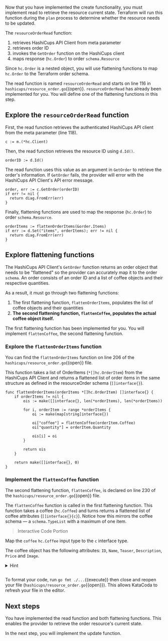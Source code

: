 Now that you have implemented the create functionality, you must implement read to retrieve the resource current state. Terraform will run this function during the `plan` process to determine whether the resource needs to be updated.

The `resourceOrderRead` function:
1. retrieves HashiCups API Client from meta parameter
1. retrieves order ID
1. invokes the `GetOrder` function on the HashiCups client
1. maps response (`hc.Order`) to order `schema.Resource`

Since `hc.Order` is a nested object, you will use flattening functions to map `hc.Order` to the Terraform order schema.

The read function is named `resourceOrderRead` and starts on line 116 in `hashicups/resource_order.go`{{open}}. `resourceOrderRead` has already been implemented for you. You will define one of the flattening functions in this step.

## Explore the `resourceOrderRead` function

First, the read function retrieves the authenticated HashiCups API client from the meta parameter (line 118).

```
c := m.(*hc.Client)
```

Then, the read function retrieves the resource ID using `d.Id()`.

```
orderID := d.Id()
```

The read function uses this value as an argument in `GetOrder` to retrieve the order's information. If `GetOrder` fails, the provider will error with the HashiCups API Client's API error message.

```
order, err := c.GetOrder(orderID)
if err != nil {
  return diag.FromErr(err)
}
```

Finally, flattening functions are used to map the response (`hc.Order`) to order `schema.Resource`.

```
orderItems := flattenOrderItems(&order.Items)
if err := d.Set("items", orderItems); err != nil {
  return diag.FromErr(err)
}
```

## Explore flattening functions

The HashiCups API Client's `GetOrder` function returns an order object that needs to be "flattened" so the provider can accurately map it to the order `schema`. An order consists of an order ID and a list of coffee objects and their respective quantities.

As a result, it must go through two flattening functions:

1. The first flattening function, `flattenOrderItems`, populates the list of coffee objects and their quantities
1. **The second flattening function, `flattenCoffee`, populates the actual coffee object itself.**

The first flattening function has been implemented for you. You will implement `flattenCoffee`, the second flattening function.

### Explore the `flattenOrderItems` function 

You can find the  `flattenOrderItems` function on line 206 of the `hashicups/resource_order.go`{{open}} file. 

This function takes a list of OrderItems (`*[]hc.OrderItem`) from the HashiCups API Client and returns a flattened list of order items in the same structure as defined in the resourceOrder schema (`[]interface{}`).

```
func flattenOrderItems(orderItems *[]hc.OrderItem) []interface{} {
	if orderItems != nil {
		ois := make([]interface{}, len(*orderItems), len(*orderItems))

		for i, orderItem := range *orderItems {
			oi := make(map[string]interface{})

			oi["coffee"] = flattenCoffee(orderItem.Coffee)
			oi["quantity"] = orderItem.Quantity

			ois[i] = oi
		}

		return ois
	}

	return make([]interface{}, 0)
}
```

### Implement the `flattenCoffee` function 

The second flattening function, `flattenCoffee`, is declared on line 230 of the `hashicups/resource_order.go`{{open}} file. 

The `flattenCoffee` function is called in the first flattening function. This function takes a coffee (`hc.Coffee`) and turns returns a flattened list of coffee attributes (`[]interface{}{c}`). Notice how this mirrors the coffee schema — a `schema.TypeList` with a maximum of one item.

> Interactive Code Portion

Map the `coffee` `hc.Coffee` input type to the `c` interface type.

The coffee object has the following attributes: `ID`, `Name`, `Teaser`, `Description`, `Price` and `Image`.

<details style="padding-bottom: 1em;">
<summary>Hint</summary>

Add the following code snippet to line 234. This maps `coffee` to the `c` interface type.

<pre class="file" data-filename="hashicups/resource_order.go" data-target="insert" data-marker="// ** | Map Coffee attributes">
```
// ** | Map Coffee attributes
c["id"] = coffee.ID
c["name"] = coffee.Name
c["teaser"] = coffee.Teaser
c["description"] = coffee.Description
c["price"] = coffee.Price
c["image"] = coffee.Image
```
</pre>
</details>

To format your code, run `go fmt ./...`{{execute}} then close and reopen your file (`hashicups/resource_order.go`{{open}}). This allows KataCoda to refresh your file in the editor.

## Next steps

You have implemented the read function and both flattening functions. This enables the provider to retrieve the order resource's current state.

In the next step, you will implement the update function.